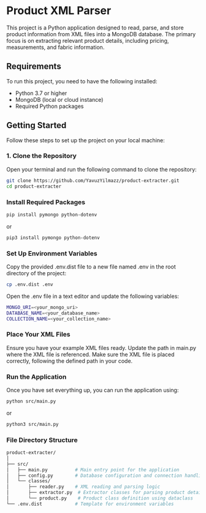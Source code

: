 # Product XML Parser

This project is a Python application designed to read, parse, and store product information from XML files into a MongoDB database. The primary focus is on extracting relevant product details, including pricing, measurements, and fabric information.

## Requirements

To run this project, you need to have the following installed:

- Python 3.7 or higher
- MongoDB (local or cloud instance)
- Required Python packages

## Getting Started

Follow these steps to set up the project on your local machine:

### 1. Clone the Repository

Open your terminal and run the following command to clone the repository:

```bash
git clone https://github.com/YavuzYilmazz/product-extracter.git
cd product-extracter
```

### Install Required Packages


```bash
pip install pymongo python-dotenv
```

or 

```bash
pip3 install pymongo python-dotenv
```

### Set Up Environment Variables

Copy the provided .env.dist file to a new file named .env in the root directory of the project:

```bash
cp .env.dist .env
```

Open the .env file in a text editor and update the following variables:

```bash
MONGO_URI=<your_mongo_uri>
DATABASE_NAME=<your_database_name>
COLLECTION_NAME=<your_collection_name>
```

### Place Your XML Files

Ensure you have your example XML files ready. Update the path in main.py where the XML file is referenced. Make sure the XML file is placed correctly, following the defined path in your code.

### Run the Application

Once you have set everything up, you can run the application using:


```bash
python src/main.py
```

or


```bash
python3 src/main.py
```

### File Directory Structure
```bash
product-extracter/
│
├── src/
│   ├── main.py          # Main entry point for the application
│   ├── config.py        # Database configuration and connection handling
│   └── classes/
│       ├── reader.py    # XML reading and parsing logic
│       ├── extractor.py  # Extractor classes for parsing product details
│       └── product.py    # Product class definition using dataclass
└── .env.dist            # Template for environment variables
```
